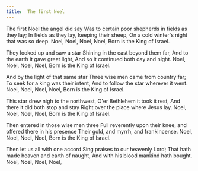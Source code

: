 ```yaml
---
title:  The first Noel
---
```


The first Noel the angel did say Was to certain poor shepherds in fields as they lay; In fields as they lay, keeping their sheep, On a cold winter's night that was so deep. Noel, Noel, Noel, Noel, Born is the King of Israel.

They looked up and saw a star Shining in the east beyond them far, And to the earth it gave great light, And so it continued both day and night. Noel, Noel, Noel, Noel, Born is the King of Israel.

And by the light of that same star Three wise men came from country far; To seek for a king was their intent, And to follow the star wherever it went. Noel, Noel, Noel, Noel, Born is the King of Israel.

This star drew nigh to the northwest, O'er Bethlehem it took it rest, And there it did both stop and stay Right over the place where Jesus lay. Noel, Noel, Noel, Noel, Born is the King of Israel.

Then entered in those wise men three Full reverently upon their knee, and offered there in his presence Their gold, and myrrh, and frankincense. Noel, Noel, Noel, Noel, Born is the King of Israel.

Then let us all with one accord Sing praises to our heavenly Lord; That hath made heaven and earth of naught, And with his blood mankind hath bought. Noel, Noel, Noel, Noel,

